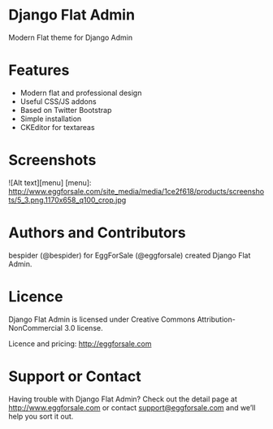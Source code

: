 Django Flat Admin
=================

Modern Flat theme for Django Admin

Features
=================

* Modern flat and professional design
* Useful CSS/JS addons
* Based on Twitter Bootstrap
* Simple installation
* CKEditor for textareas

Screenshots
=================

![Alt text][menu]
[menu]: http://www.eggforsale.com/site_media/media/1ce2f618/products/screenshots/5_3.png.1170x658_q100_crop.jpg

Authors and Contributors
=================

bespider (@bespider) for EggForSale (@eggforsale) created Django Flat Admin.

Licence
=================

Django Flat Admin is licensed under Creative Commons Attribution-NonCommercial 3.0 license.

Licence and pricing: http://eggforsale.com

Support or Contact
=================

Having trouble with Django Flat Admin? Check out the detail page at http://www.eggforsale.com or contact support@eggforsale.com and we’ll help you sort it out.
